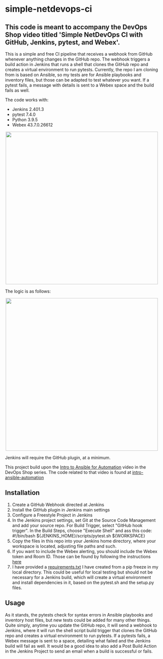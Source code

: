 # simple-netdevops-ci

## This code is meant to accompany the DevOps Shop video titled 'Simple NetDevOps CI with GitHub, Jenkins, pytest, and Webex'.

This is a simple and free CI pipeline that receives a webhook from GitHub whenever anything changes in the GitHub repo. The webhook triggers a build action in Jenkins that runs a shell that clones the GitHub repo and creates a virtual environment to run pytests. Currently, the repo I am cloning from is based on Ansible, so my tests are for Ansible playbooks and inventory files, but those can be adapted to test whatever you want. If a pytest fails, a message with details is sent to a Webex space and the build fails as well.

The code works with:
<ul>
<li>Jenkins 2.401.3 </li>
<li>pytest 7.4.0</li>
<li>Python 3.9.5</li>
<li>Webex 43.7.0.26612</li>
</ul>
<p align="center"><img src="https://github.com/xanderstevenson/simple-netdevops-ci/assets/27918923/c006358a-eba3-4a48-b1e0-8dc488223f2e" width="500" /></p>

The logic is as follows:

<p align="center"><img src="https://github.com/xanderstevenson/simple-netdevops-ci/assets/27918923/431a5e69-a103-42f8-a745-b75fbb7283d6" width="500" /></p>

Jenkins will require the GitHub plugin, at a minimum.

This project build upon the [Intro to Ansible for Automation](https://youtu.be/2rDAziMChXs) video in the DevOps Shop series. The code related to that video is found at [intro-ansible-automation](https://github.com/xanderstevenson/intro-ansible-automation)

## Installation

1. Create a GitHub Webhook directed at Jenkins
2. Install the GitHub plugin in Jenkins main settings
3. Configure a Freestyle Project in Jenkins
4. In the Jenkins project settings, set Git at the Source Code Management and add your source repo.  For Build Trigger, select "GitHub hook trigger". In the Build Steps, choose "Execute Shell" and ass this code:
#!/bin/bash
${JENKINS_HOME}/scripts/pytest.sh ${WORKSPACE}
5. Copy the files in this repo into your Jenkins home directory, where your workspace is located, adjusting file paths and such.
6. If you want to include the Webex alerting, you should include the Webex token and Room ID. Those can be found by following the instructions [here](https://blogs.cisco.com/developer/automatewebexspace01)
7. I have provided a [requirements.txt](https://github.com/xanderstevenson/simple-netdevops-ci/blob/main/requirements.txt) I have created from a pip freeze in my local directory. This could be useful for local testing but should not be necessary for a Jenkins build, which will create a virtual environment and install dependencies in it, based on the pytest.sh and the setup.py files.

## Usage

As it stands, the pytests check for syntax errors in Ansible playbooks and inventory host files, but new tests could be added for many other things. Quite simply, anytime you update the GitHub repo, it will send a webhook to Jenkins, where it will run the shell script build trigger that clones the GitHub repo and creates a virtual environment to run pytests. If a pytests fails, a Webex message is sent to a space, detailing what failed and the Jenkins build will fail as well. It would be a good idea to also add a Post Build Action in the Jenkins Project to send an email when a build is successful or fails.



